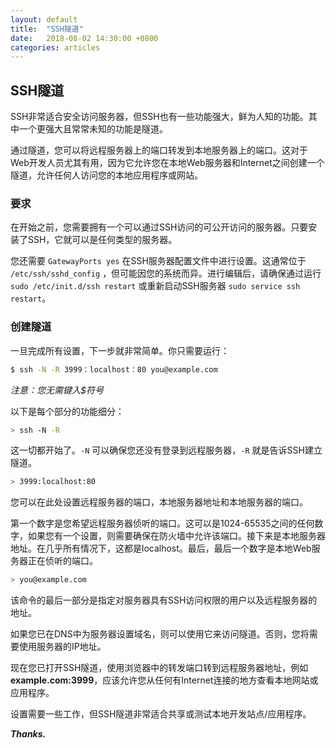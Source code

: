 ```yaml
---
layout: default
title:  "SSH隧道"
date:   2018-08-02 14:30:00 +0800
categories: articles
---
```


## SSH隧道
SSH非常适合安全访问服务器，但SSH也有一些功能强大，鲜为人知的功能。其中一个更强大且常常未知的功能是隧道。

通过隧道，您可以将远程服务器上的端口转发到本地服务器上的端口。这对于Web开发人员尤其有用，因为它允许您在本地Web服务器和Internet之间创建一个隧道，允许任何人访问您的本地应用程序或网站。

### 要求
在开始之前，您需要拥有一个可以通过SSH访问的可公开访问的服务器。只要安装了SSH，它就可以是任何类型的服务器。

您还需要 `GatewayPorts yes` 在SSH服务器配置文件中进行设置。这通常位于 `/etc/ssh/sshd_config` ，但可能因您的系统而异。进行编辑后，请确保通过运行 `sudo /etc/init.d/ssh restart` 或重新启动SSH服务器 `sudo service ssh restart`。

### 创建隧道
一旦完成所有设置，下一步就非常简单。你只需要运行：

```bash
$ ssh -N -R 3999：localhost：80 you@example.com
```
*注意：您无需键入$符号*

以下是每个部分的功能细分：

```bash
> ssh -N -R
```
这一切都开始了。`-N` 可以确保您还没有登录到远程服务器，`-R` 就是告诉SSH建立隧道。

```bash
> 3999:localhost:80
```
您可以在此处设置远程服务器的端口，本地服务器地址和本地服务器的端口。

第一个数字是您希望远程服务器侦听的端口。这可以是1024-65535之间的任何数字，如果您有一个设置，则需要确保在防火墙中允许该端口。接下来是本地服务器地址。在几乎所有情况下，这都是localhost。最后，最后一个数字是本地Web服务器正在侦听的端口。

```bash
> you@example.com
```
该命令的最后一部分是指定对服务器具有SSH访问权限的用户以及远程服务器的地址。

如果您已在DNS中为服务器设置域名，则可以使用它来访问隧道。否则，您将需要使用服务器的IP地址。

现在您已打开SSH隧道，使用浏览器中的转发端口转到远程服务器地址，例如 **example.com:3999**，应该允许您从任何有Internet连接的地方查看本地网站或应用程序。

设置需要一些工作，但SSH隧道非常适合共享或测试本地开发站点/应用程序。

_**Thanks.**_
